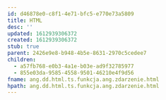 ```yaml
---
id: d46878e0-c8f1-4e71-bfc5-e770e73a5809
title: HTML
desc: ''
updated: 1612939306372
created: 1612939306372
stub: true
parent: 2426e9e8-b948-4b5e-8631-2970c5cedee7
children:
  - a57fb768-e0b3-4a1e-b03e-ad9f32785977
  - 855e03da-9585-4558-9501-46210e4f9d56
fname: ang.dd.html.ts.funkcja.ang.zdarzenie.html
hpath: ang.dd.html.ts.funkcja.ang.zdarzenie.html
---
```



